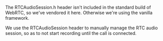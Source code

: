 The RTCAudioSession.h header isn't included in the standard build of
WebRTC, so we've vendored it here. Otherwise we're using the vanilla
framework.

We use the RTCAudioSession header to manually manage the RTC audio
session, so as to not start recording until the call is connected.

